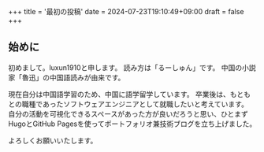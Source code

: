 +++
title = '最初の投稿'
date = 2024-07-23T19:10:49+09:00
draft = false
+++

## 始めに

初めまして。luxun1910と申します。
読み方は「るーしゅん」です。
中国の小説家「魯迅」の中国語読みが由来です。

現在自分は中国語学習のため、中国に語学留学しています。
卒業後は、もともとの職種であったソフトウェアエンジニアとして就職したいと考えています。
自分の活動を可視化できるスペースがあった方が良いだろうと思い、ひとまずHugoとGitHub Pagesを使ってポートフォリオ兼技術ブログを立ち上げました。

よろしくお願いいたします。